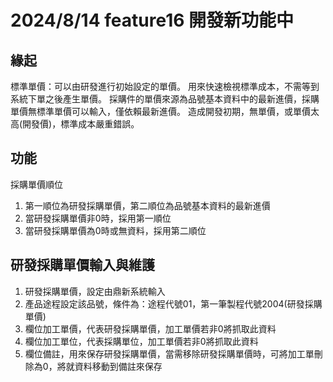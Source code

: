 # 2024/8/14 feature16 開發新功能中

## 緣起
標準單價：可以由研發進行初始設定的單價。 用來快速檢視標準成本，不需等到系統下單之後產生單價。
採購件的單價來源為品號基本資料中的最新進價，採購單價無標準單價可以輸入，僅依賴最新進價。
造成開發初期，無單價，或單價太高(開發價)，標準成本嚴重錯誤。

## 功能
採購單價順位
1. 第一順位為研發採購單價，第二順位為品號基本資料的最新進價
2. 當研發採購單價非0時，採用第一順位
3. 當研發採購單價為0時或無資料，採用第二順位

## 研發採購單價輸入與維護
1. 研發採購單價，設定由鼎新系統輸入
2. 產品途程設定該品號，條件為：途程代號01，第一筆製程代號2004(研發採購單價)
3. 欄位加工單價，代表研發採購單價，加工單價若非0將抓取此資料
4. 欄位加工單位，代表採購單位，加工單價若非0將抓取此資料
5. 欄位備註，用來保存研發採購單價，當需移除研發採購單價時，可將加工單刪除為0，將就資料移動到備註來保存

